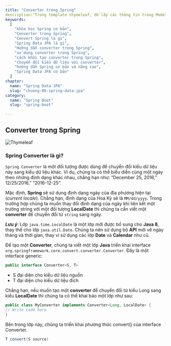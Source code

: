 ```yaml
---
title: "Converter trong Spring"
description:"Trong template thymeleaf, để lấy các thông tin trong Model. bạn sẽ sử dụng Thymeleaf Standard Expression"
keywords:
  [
    "khóa học Spring cơ bản",
    "Converter trong Spring",
    "Convert Spring là gì",
    "Spring Data JPA là gì",
    "Hướng dẫn converter trong Spring",
    "sử dụng converter trong Spring",
    "cách khởi tạo converter trong Spring",
    "chuyển đổi kiểu dữ liệu với converter",
    "hướng dẫn Spring cơ bản và nâng cao",
    "Spring Data JPA cơ bản"
  ]
chapter:
  name: "Spring Data JPA"
  slug: "chuong-06-spring-data-jpa"
category:
  name: "Spring Boot"
  slug: "spring-boot"

---
```


## Converter trong Spring

![Thymeleaf](https://github.com/techmely/hoc-lap-trinh/blob/spring-boots/spring-boot/images/spring-converter.png)

### Spring Converter là gì?

`Spring Converter` là một đối tượng được dùng để chuyển đổi kiểu dữ liệu này sang kiểu dữ liệu khác.
Ví dụ, chúng ta có thể biểu diễn cùng một ngày theo những định dạng khác nhau, chẳng hạn như: “December 25, 2016,” 12/25/2016,” “2016-12-25”.

Mặc định, **Spring** sẽ sử dụng định dạng ngày của địa phương hiện tại (_current locale_). Chẳng hạn, định dạng của Hoa Kỳ sẽ là `MM/dd/yyyy`. Trong trường hợp chúng ta muốn thay đổi định dạng của ngày khi liên kết một trường string với một đối tượng **LocalDate** thì chúng ta cần viết một **converter** để chuyển đổi từ `string` sang ngày.

<content-warning>**_Lưu ý_**: Lớp `java.time.LocalDate` là một lớp mới được bổ sung cho **Java 8**, thay thế cho lớp `java.util.Date`. Chúng ta nên sử dụng bộ **API** mới về ngày tháng và thời gian, thay vì sử dụng các lớp **Date** và **Calendar** như cũ.</content-warning>

Để tạo một **Converter**, chúng ta viết một lớp **Java** triển khai interface `org.springframework.core.convert.converter.Converter`. Đây là một interface generic:

```java
public interface Converter<S, T>
```

- S đại diện cho kiểu dữ liệu nguồn
- T đại diện cho kiểu dữ liệu đích

Chẳng hạn, nếu muốn tạo một **converter** để chuyển đổi từ kiểu Long sang kiểu **LocalDate** thì chúng ta có thể khai báo một lớp như sau:

```java
public class MyConverter implements Converter<Long, LocalDate> {
// Write code here
}
```

Bên trong lớp này, chúng ta triển khai phương thức convert() của interface Converter.

```java
T convert(S source)
```
